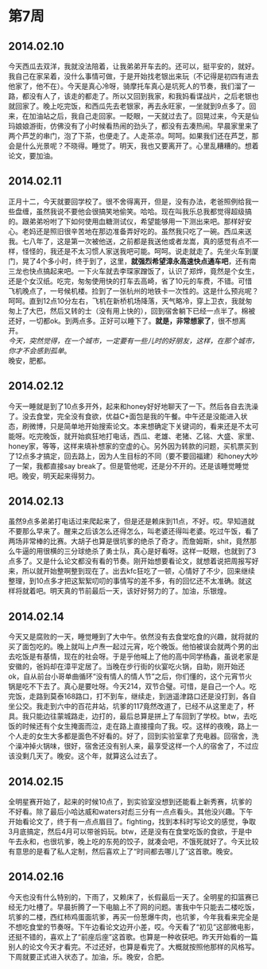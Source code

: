 第7周
======

## 2014.02.10

今天西瓜去双洋，我就没法陪着，让我弟弟开车去的。还可以，挺平安的，就好。我自己在家呆着，没什么事情可做，于是开始找老银出来玩（不记得是初四有进去他家了，他不在）。今天是真心冷呀，骑摩托车真心是坑死人的节奏，我们溜了一路，都没有人了，该走的都走了。所以又回到我家，和我妈看谍战片，之后老银也就回家了。晚上吃完饭，和西瓜先去老银家，再去永旺家，一坐就到9点多了。回来，在加油站之后，我自己走回家。一眨眼，一天就过去了。回晃过来，今天是仙玛娘娘游街，仿佛没有了小时候看热闹的劲头了，都没有去凑热闹。早晨家里来了两个芦芝的串门，泡了下茶，也便走了。人走茶凉。呵呵。如果我们还在芦芝，那会是什么光景呢？不晓得。睡觉了。明天，我也又要离开了。心里乱糟糟的。想着论文，要加油。

## 2014.02.11

正月十二，今天就要回学校了。很不舍得离开，但是，没有办法，老爸照例给我一些盘缠，虽然我说不要他会很搞笑地偷笑。哈哈。现在叫我乐总我都觉得超级搞的。跟弟弟吩咐了下如何使用血糖测试仪，希望能够用一下测出来吧。那样好安心。老妈还是照旧很辛苦地在那边准备弄好吃的。虽然我只吃了一碗。西瓜来送我。七八年了，这是第一次被他送，之前都是我送他或者龙嵩，真的感觉有点不一样，怪怪的，我还是不太习惯人家送我吧可能。呵呵。说走就走了。先坐火车到厦门，晃了4个多小时，终于到了，这里，**就强烈希望漳永高速快点通车吧**，还有南三龙也快点搞起来吧。一下火车就去李琛家蹭饭了，认识了郑烨，竟然是个女生，还是个女汉纸。吃完，匆匆使用快的打车去高崎，省了10元的车费，不错。可惜飞机晚点了，一号候机楼。捡到了一张杭州的地铁卡一次性的。这是什么预兆呢？呵呵。直到12点10分左右，飞机在新桥机场降落，天气略冷，穿上卫衣，我就匆匆上了大巴，然后又转的士（没有用上快的），回到宿舍躺下已经一点半了。棉被还好，一切都ok。到两点多。正好可以睡下了。**就是，非常想家了**，很不想离开。  
*今天，突然觉得，在一个城市，一定要有一些儿时的好朋友，这样，在那个城市，你才不会感到孤单*。   
晚安，肥都。

## 2014.02.12

今天一睡就是到了10点多开外，起来和honey好好地聊天了一下。然后各自去洗澡了。没去食堂，完全没有食欲，优益C+面包是我的午餐。中午还是没能进入状态，刷微博，只是简单地开始搜索论文。本来想确定下关键词的，看来还是不太可能呀。吃完晚饭，就开始疯狂地打电话，西瓜、老雄、老猪、乙铭、大盛、家里、honey家，等等，这样来填补想家的空虚的心。另外因为转款的问题，买机票买到了12点多才搞定，回去路上，因为人生目标的不同（要不要回福建）和honey大吵了一架，我都直接say break了。但是管他呢，还是分不开的。还是该睡觉睡觉吧。晚安，明天起来得努力。

## 2014.02.13

虽然9点多弟弟打电话过来爬起来了，但是还是赖床到11点，不好。哎。早知道就不要那么早来了。醒来之后该怎么还得怎么，叫老婆还得叫老婆。吃过午饭，看了两场非常棒的比赛。大胡子也算是很坑爹的绝杀了奇才。而詹姆斯，shit，竟然那么牛逼的用很横的三分球绝杀了勇士队，真心是好看呀。这样一眨眼，也就到了3点多了。又是什么论文都没有看的节奏。刚开始想要看论文，就想着说把周报写好来，所以就开始整啊整到现在了。出去kfc狂吃了一顿，心情好了不少，回来继续整理，到10点多才把这絮絮叨叨的事情写的差不多，有的回忆还不太准确。就这样将就着吧。明天真的节前最后一天，该好好努力的了。加油，乐银煌。

## 2014.02.14

今天又是腐败的一天，睡觉睡到了大中午。依然没有去食堂吃食的兴趣，就将就的买了面包吃的。晚上就叫上卢焘一起过元宵，吃个晚饭。他怕被误会就两个男的出去吃饭是有基情，现在的社会呀。于是乎他喊上了他的高中同学杨鑫，虽说老家是安徽的，爸妈却在漳平定居了。当晚在步行街的伙宴吃火锅，自助，刚开始还ok，自从前台小哥单曲循环“没有情人的情人节”之后，你们懂的，这个元宵节火锅是吃不下去了。真心是要吐呀。今天214，双节合璧。可惜，是自己一个人。吃完饭，走路到莫泰168路口，打不到车，继续走，到逍遥津路口还是没打到，各自坐公交。我走到六中的百花井站，坑爹的117竟然改道了，已经不从这里走了，杯具。我只能边往蒙城路走，边打的，最后总算是拼上了车回到了学校。btw，去吃饭的时候还有个女生掩面而泣，走在路上直接撞向了我。哎。这样的夜晚，路上一个人走的女生大多都是面色不好看的。好了，回到实验室拿了充电器。回宿舍，洗个澡冲掉火锅味，很好，宿舍还没有别人来，最享受这样一个人的宿舍了，不过应该没剩几天了。晚安。这个年，就算这么过去了。

## 2014.02.15

全明星赛开始了，起来的时候10点了，到实验室没想到还能看上新秀赛，坑爹的不好看。除了最后小哈达威和waters对彪三分有一点点看头。其他没兴趣。下午开始看论文了，终于有一点点眉目了。fighting，找到本科时写论文的感觉，争取3月底搞定，然后4月可以带爸妈玩。btw，还是没有在食堂吃饭的食欲，于是中午去永和，也很坑爹，晚上吃的东苑的饺子，就凑会吧，不饿死就好了。今天比较有意思的是看了私人定制，然后喜欢上了“时间都去哪儿了”这首歌。晚安。

## 2014.02.16

今天也没有什么特别的，下雨了，又赖床了，长假最后一天了。全明星的扣篮赛已经无力吐槽了。早晨折腾了一下电脑上不了网的问题。害我中午只能去二楼吃饭，坑爹的二楼，西红柿鸡蛋面坑爹，再买一份葱爆牛肉，也坑爹，今年我看来完全是不想吃食堂的节奏呀。下午边看论文边开小差，哎。今天看了“初见”这部微电影，还挺不错的，喜欢上了“前座后座”这首歌。也算是一种收获吧。昨天开始看的一篇别人的论文今天才看完。不过还好，也算是看完了。大概就按照他那样的风格写。下周就要正式进入状态了。加油，乐。晚安，合肥。
